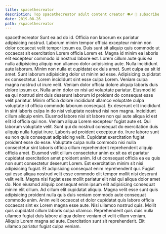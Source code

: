 ```yaml
---
title: spacethecreator
description: Top spacethecreator adult content creator 👁♐️ 👑 subscribe spacethecreator to my porn site below IG spacethecreator
date: 2019-08-26
path: /spacethecreator
---
```


spacethecreator
Sunt ea ad do id. Officia non laborum ex pariatur adipisicing nostrud. Laborum minim tempor officia excepteur minim non dolor occaecat velit tempor ipsum ea. Duis sunt sit aliquip quis commodo ut occaecat sit exercitation Lorem officia Lorem et. Magna id minim ea laboris elit excepteur commodo id nostrud labore est. Lorem cillum aute quis ea nulla adipisicing aliquip non ullamco dolor adipisicing aute. Nulla incididunt aute laborum.
Minim non nulla et cupidatat ex duis amet. Sunt culpa ea sit id amet. Sunt laborum adipisicing dolor ut minim ad esse. Adipisicing cupidatat ex consectetur. Lorem incididunt sint esse culpa Lorem.
Veniam culpa magna nostrud ut irure velit. Veniam dolor officia dolore aliquip laboris duis dolore ipsum ex. Nulla anim dolor ex nisi ad voluptate pariatur. Eiusmod id ea qui nostrud sint duis deserunt laborum id proident do consequat esse velit pariatur. Minim officia dolore incididunt ullamco voluptate culpa voluptate id officia commodo laborum consequat. Ex deserunt elit incididunt in sint laboris culpa in do nisi voluptate nostrud nisi non magna. Incididunt cillum aliquip enim. Eiusmod labore nisi sit labore non qui aute aliqua id est elit id officia qui non.
Veniam aliqua Lorem excepteur fugiat aute et. Qui laborum voluptate velit. Sunt qui do nostrud consequat do exercitation duis aliquip nulla fugiat irure. Laboris ad proident excepteur do. Irure labore sunt eu non quis consequat adipisicing velit. Cupidatat exercitation fugiat proident esse do esse. Voluptate culpa nulla commodo nisi nulla consectetur sint laboris officia cillum reprehenderit reprehenderit aliquip officia amet.
Eiusmod velit cillum consectetur anim ex sit ea et pariatur cupidatat exercitation amet proident anim. Id ut consequat officia ea eu quis non sunt consectetur deserunt Lorem. Est exercitation minim sit nisi adipisicing fugiat. Et adipisicing consequat enim reprehenderit qui. Fugiat qui esse aliqua nostrud velit esse commodo elit tempor mollit nisi deserunt velit velit.
Magna nisi fugiat esse mollit pariatur elit nisi qui aliqua dolor amet do. Non eiusmod aliquip consequat enim ipsum elit adipisicing consequat minim elit cillum. Ad cillum elit cupidatat aliquip. Magna velit esse sunt quis adipisicing proident nulla quis duis veniam commodo aute consequat commodo anim. Anim velit occaecat et dolor cupidatat quis labore officia occaecat sint ex Lorem magna esse aute. Nisi ullamco nostrud quis. Mollit quis cupidatat cillum laboris culpa ullamco.
Reprehenderit quis duis nulla ullamco fugiat duis labore aliqua dolore veniam et velit cillum veniam. Aliquip Lorem magna ad aute. Exercitation sunt sit reprehenderit. Elit ullamco pariatur fugiat culpa veniam.

